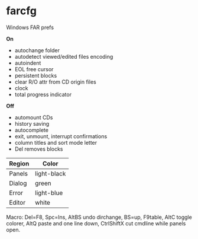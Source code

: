 # farcfg

Windows FAR prefs

**On**
- autochange folder
- autodetect viewed/edited files encoding
- autoindent
- EOL free cursor
- persistent blocks
- clear R/O attr from CD origin files
- clock
- total progress indicator

**Off**
- automount CDs
- history saving
- autocomplete
- exit, unmount, interrupt confirmations
- column titles and sort mode letter
- Del removes blocks

**Region** | Color
-|-
Panels  | light-black
Dialog  | green
Error   | light-blue
Editor  | white

Macro:
Del=F8, Spc=Ins, AltBS undo dirchange, BS=up, F9table, AltC toggle colorer, AltQ paste and one line down, CtrlShiftX cut cmdline while panels open.

